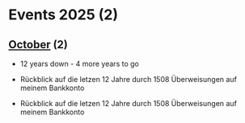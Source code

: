# Events 2025 (2)
 
## [October](./10) (2)
 
- 12 years down - 4 more years to go
 
- Rückblick auf die letzen 12 Jahre durch 1508 Überweisungen auf meinem Bankkonto
 
- Rückblick auf die letzen 12 Jahre durch 1508 Überweisungen auf meinem Bankkonto
 